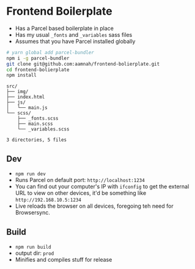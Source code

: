 # Frontend Boilerplate

- Has a Parcel based boilerplate in place
- Has my usual `_fonts` and `_variables` sass files
- Assumes that you have Parcel installed globally

```bash
# yarn global add parcel-bundler
npm i -g parcel-bundler
git clone git@github.com:aamnah/frontend-bolierplate.git
cd frontend-bolierplate
npm install
```

```
src/
├── img/
├── index.html
├── js/
│   └── main.js
└── scss/
    ├── _fonts.scss
    ├── main.scss
    └── _variables.scss

3 directories, 5 files
```

## Dev
- `npm run dev`
- Runs Parcel on default port: `http://localhost:1234`
- You can find out your computer's IP with `ifconfig` to get the external URL to view on other devices, it'd be something like `http://192.168.10.5:1234`
- Live reloads the browser on all devices, foregoing teh need for Browsersync.

## Build
- `npm run build`
- output dir: `prod`
- Minifies and compiles stuff for release